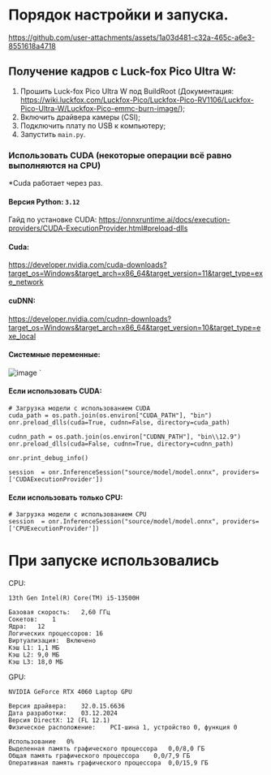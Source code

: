 # Порядок настройки и запуска.


https://github.com/user-attachments/assets/1a03d481-c32a-465c-a6e3-8551618a4718


## Получение кадров с Luck-fox Pico Ultra W:
  1) Прошить Luck-fox Pico Ultra W под BuildRoot (Документация: https://wiki.luckfox.com/Luckfox-Pico/Luckfox-Pico-RV1106/Luckfox-Pico-Ultra-W/Luckfox-Pico-emmc-burn-image/);
  2) Включить драйвера камеры (CSI);
  3) Подключить плату по USB к компьютеру;
  4) Запустить ```main.py```.

###  Использовать CUDA (некоторые операции всё равно выполняются на CPU)
*Cuda работает через раз.
#### Версия Python: ```3.12```

Гайд по установке CUDA: https://onnxruntime.ai/docs/execution-providers/CUDA-ExecutionProvider.html#preload-dlls
#### Cuda:
https://developer.nvidia.com/cuda-downloads?target_os=Windows&target_arch=x86_64&target_version=11&target_type=exe_network

#### cuDNN:
https://developer.nvidia.com/cudnn-downloads?target_os=Windows&target_arch=x86_64&target_version=10&target_type=exe_local

#### Системные переменные:

![image](https://github.com/user-attachments/assets/d21de4dc-c5e7-427f-bc66-7f11951fdbb1)
`

#### Если использовать CUDA:
```
# Загрузка модели с использованием CUDA
cuda_path = os.path.join(os.environ["CUDA_PATH"], "bin")
onr.preload_dlls(cuda=True, cudnn=False, directory=cuda_path)

cudnn_path = os.path.join(os.environ["CUDNN_PATH"], "bin\\12.9")
onr.preload_dlls(cuda=False, cudnn=True, directory=cudnn_path)

onr.print_debug_info()

session  = onr.InferenceSession("source/model/model.onnx", providers=['CUDAExecutionProvider'])
```

#### Если использовать только CPU:
```
# Загрузка модели с использованием CPU
session  = onr.InferenceSession("source/model/model.onnx", providers=['CPUExecutionProvider'])
```

# При запуске использовались

CPU:

	13th Gen Intel(R) Core(TM) i5-13500H

	Базовая скорость:	2,60 ГГц
	Сокетов:	1
	Ядра:	12
	Логических процессоров:	16
	Виртуализация:	Включено
	Кэш L1:	1,1 МБ
	Кэш L2:	9,0 МБ
	Кэш L3:	18,0 МБ
 
GPU:

	NVIDIA GeForce RTX 4060 Laptop GPU

	Версия драйвера:	32.0.15.6636
	Дата разработки:	03.12.2024
	Версия DirectX:	12 (FL 12.1)
	Физическое расположение:	PCI-шина 1, устройство 0, функция 0

	Использование	0%
	Выделенная память графического процессора	0,0/8,0 ГБ
	Общая память графического процессора	0,0/7,9 ГБ
	Оперативная память графического процессора	0,0/15,9 ГБ




